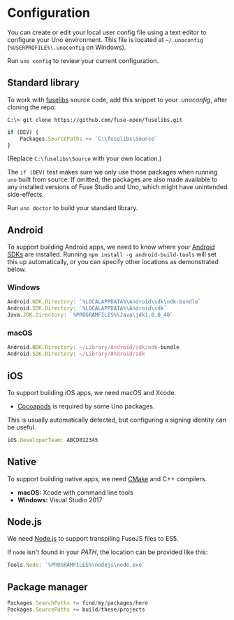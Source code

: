 # Configuration

You can create or edit your local user config file using a text editor to configure your Uno environment. This file is located at `~/.unoconfig` (`%USERPROFILE%\.unoconfig` on Windows).

Run `uno config` to review your current configuration.

## Standard library

To work with [fuselibs](https://github.com/fuse-open/fuselibs) source code, add this snippet
to your *.unoconfig*, after cloning the repo:

```
C:\> git clone https://github.com/fuse-open/fuselibs.git
```

```javascript
if (DEV) {
    Packages.SourcePaths += `C:\fuselibs\Source`
}
```

(Replace `C:\fuselibs\Source` with your own location.)

The `if (DEV)` test makes sure we only use those packages when running `uno` built from source.
If omitted, the packages are also made available to any installed versions of Fuse Studio and Uno,
which might have unintended side-effects.

Run `uno doctor` to build your standard library.

## Android

To support building Android apps, we need to know where your [Android SDKs](https://developer.android.com/studio/index.html)
are installed. Running `npm install -g android-build-tools` will set this up automatically, or you can
specify other locations as demonstrated below.

### Windows

```javascript
Android.NDK.Directory: `%LOCALAPPDATA%\Android\sdk\ndk-bundle`
Android.SDK.Directory: `%LOCALAPPDATA%\Android\sdk`
Java.JDK.Directory: `%PROGRAMFILES%\Java\jdk1.8.0_40`
```

### macOS

```javascript
Android.NDK.Directory: ~/Library/Android/sdk/ndk-bundle
Android.SDK.Directory: ~/Library/Android/sdk
```

## iOS

To support building iOS apps, we need macOS and Xcode.

- [Cocoapods](https://cocoapods.org/) is required by some Uno packages.

This is usually automatically detected, but configuring a signing identity can be useful.

```javascript
iOS.DeveloperTeam: ABCD012345
```

## Native

To support building native apps, we need [CMake](https://cmake.org/) and C++ compilers.

- **macOS:** Xcode with command line tools
- **Windows:** Visual Studio 2017

## Node.js

We need [Node.js](https://nodejs.org/en/download/) to support transpiling FuseJS files to ES5.

If `node` isn't found in your *PATH*, the location can be provided like this:

```javascript
Tools.Node: `%PROGRAMFILES%\nodejs\node.exe`
```

## Package manager

```javascript
Packages.SearchPaths += find/my/packages/here
Packages.SourcePaths += build/these/projects
```
